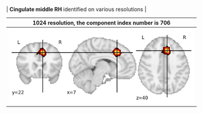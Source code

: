 


| **Cingulate middle RH** identified on various resolutions |

| 1024 resolution, the component index number is 706|  
|:---:|  
| ![Component 1024](../1024/final/706.jpg "From component 1024: Cingulate middle RH") |